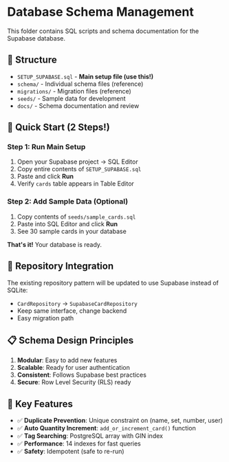 # Database Schema Management

This folder contains SQL scripts and schema documentation for the Supabase database.

## 📁 Structure

- `SETUP_SUPABASE.sql` - **Main setup file (use this!)**
- `schema/` - Individual schema files (reference)
- `migrations/` - Migration files (reference)
- `seeds/` - Sample data for development
- `docs/` - Schema documentation and review

## 🚀 Quick Start (2 Steps!)

### **Step 1: Run Main Setup**
1. Open your Supabase project → SQL Editor
2. Copy entire contents of `SETUP_SUPABASE.sql`
3. Paste and click **Run**
4. Verify `cards` table appears in Table Editor

### **Step 2: Add Sample Data (Optional)**
1. Copy contents of `seeds/sample_cards.sql`
2. Paste into SQL Editor and click **Run**
3. See 30 sample cards in your database

**That's it!** Your database is ready.

## 🔧 Repository Integration

The existing repository pattern will be updated to use Supabase instead of SQLite:

- `CardRepository` → `SupabaseCardRepository`
- Keep same interface, change backend
- Easy migration path

## 📋 Schema Design Principles

1. **Modular**: Easy to add new features
2. **Scalable**: Ready for user authentication
3. **Consistent**: Follows Supabase best practices
4. **Secure**: Row Level Security (RLS) ready

## 🎯 Key Features

- ✅ **Duplicate Prevention**: Unique constraint on (name, set, number, user)
- ✅ **Auto Quantity Increment**: `add_or_increment_card()` function
- ✅ **Tag Searching**: PostgreSQL array with GIN index
- ✅ **Performance**: 14 indexes for fast queries
- ✅ **Safety**: Idempotent (safe to re-run)
